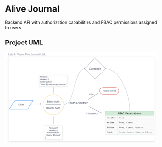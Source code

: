 # Alive Journal

Backend API with authorization capabilities and RBAC permissions assigned to users

## Project UML

![Project UML](/UML.png)
